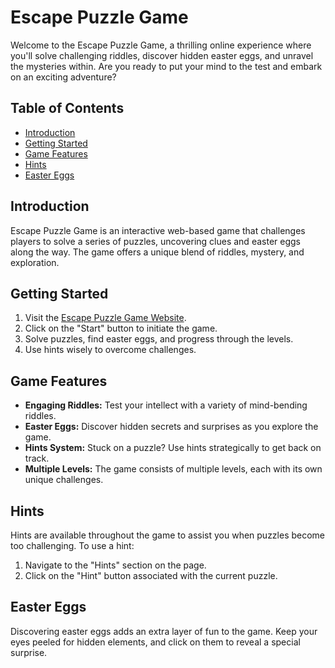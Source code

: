 # Escape Puzzle Game

Welcome to the Escape Puzzle Game, a thrilling online experience where you'll solve challenging riddles, discover hidden easter eggs, and unravel the mysteries within. Are you ready to put your mind to the test and embark on an exciting adventure?

## Table of Contents

- [Introduction](#introduction)
- [Getting Started](#getting-started)
- [Game Features](#game-features)
- [Hints](#hints)
- [Easter Eggs](#easter-eggs)

## Introduction

Escape Puzzle Game is an interactive web-based game that challenges players to solve a series of puzzles, uncovering clues and easter eggs along the way. The game offers a unique blend of riddles, mystery, and exploration.

## Getting Started

1. Visit the [Escape Puzzle Game Website](https://eduardasrbastos.github.io/escape-puzzle/).
2. Click on the "Start" button to initiate the game.
3. Solve puzzles, find easter eggs, and progress through the levels.
4. Use hints wisely to overcome challenges.

## Game Features

- **Engaging Riddles:** Test your intellect with a variety of mind-bending riddles.
- **Easter Eggs:** Discover hidden secrets and surprises as you explore the game.
- **Hints System:** Stuck on a puzzle? Use hints strategically to get back on track.
- **Multiple Levels:** The game consists of multiple levels, each with its own unique challenges.

## Hints

Hints are available throughout the game to assist you when puzzles become too challenging. To use a hint:

1. Navigate to the "Hints" section on the page.
2. Click on the "Hint" button associated with the current puzzle.

## Easter Eggs

Discovering easter eggs adds an extra layer of fun to the game. Keep your eyes peeled for hidden elements, and click on them to reveal a special surprise.

